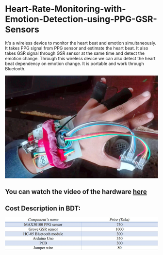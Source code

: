 # Heart-Rate-Monitoring-with-Emotion-Detection-using-PPG-GSR-Sensors
It's a wireless device to monitor the heart beat and emotion simultaneously. It takes PPG signal from PPG sensor and estimate the heart beat. It also takes GSR signal through GSR sensor at the same time and detect the emotion change. Through this wireless device we can also detect the heart beat dependency on emotion change. It is portable and work through Bluetooth.

![Picture0.jpg](https://github.com/FarhatBuet14/Heart-Rate-Monitoring-with-Emotion-Detection-using-PPG-GSR-Sensors/blob/master/Pictures/Picture0.jpg)

## You can watch the video of the hardware [here][1]

## Cost Description in BDT:
![Cost.jpg](https://github.com/FarhatBuet14/Heart-Rate-Monitoring-with-Emotion-Detection-using-PPG-GSR-Sensors/blob/master/Pictures/Cost.JPG)

  [1]: https://youtu.be/yvbThD835m0
